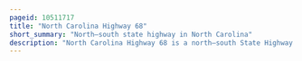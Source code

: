 ```yaml
---
pageid: 10511717
title: "North Carolina Highway 68"
short_summary: "North–south state highway in North Carolina"
description: "North Carolina Highway 68 is a north–south State Highway in North Carolina. It serves as a connector between Interstate 40 / U. S. Route 421 and Piedmont Triad International Airport. On its Routing from Thomasville to Stokesdale, Nc 68 Passes through urban High Point, the western Outskirts of Greensboro, and the Town of Oak Ridge. The Portion from the Interchange between i-40 and us 421 to pleasant Ridge Road in guilford County is a limited Access Freeway."
---
```

